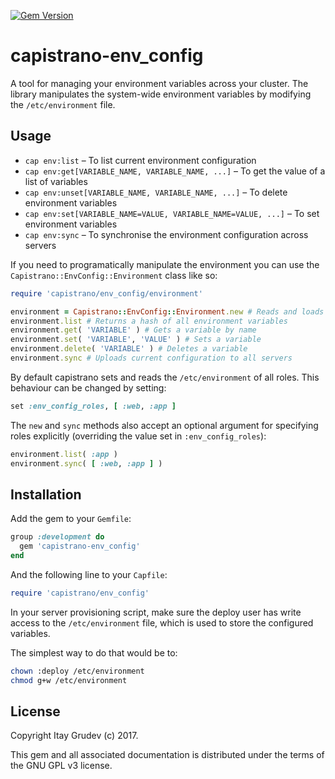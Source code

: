 [![Gem Version](https://badge.fury.io/rb/capistrano-env_config.svg)](https://badge.fury.io/rb/capistrano-env_config)

capistrano-env_config
=====================

A tool for managing your environment variables across your cluster. The library
manipulates the system-wide environment variables by modifying the
`/etc/environment` file.

Usage
-----

* `cap env:list` – To list current environment configuration
* `cap env:get[VARIABLE_NAME, VARIABLE_NAME, ...]` – To get the value of a list of variables
* `cap env:unset[VARIABLE_NAME, VARIABLE_NAME, ...]` – To delete environment variables
* `cap env:set[VARIABLE_NAME=VALUE, VARIABLE_NAME=VALUE, ...]` – To set environment variables
* `cap env:sync` – To synchronise the environment configuration across servers

If you need to programatically manipulate the environment you can use the
`Capistrano::EnvConfig::Environment` class like so:

```ruby
require 'capistrano/env_config/environment'

environment = Capistrano::EnvConfig::Environment.new # Reads and loads /etc/environment from all servers
environment.list # Returns a hash of all environment variables
environment.get( 'VARIABLE' ) # Gets a variable by name
environment.set( 'VARIABLE', 'VALUE' ) # Sets a variable
environment.delete( 'VARIABLE' ) # Deletes a variable
environment.sync # Uploads current configuration to all servers
```

By default capistrano sets and reads the `/etc/environment` of all roles. This
behaviour can be changed by setting:

```ruby
set :env_config_roles, [ :web, :app ]
```

The `new` and `sync` methods also accept an optional argument for specifying
roles explicitly (overriding the value set in `:env_config_roles`):

```ruby
environment.list( :app )
environment.sync( [ :web, :app ] )
```

Installation
------------

Add the gem to your `Gemfile`:

```ruby
group :development do
  gem 'capistrano-env_config'
end
```

And the following line to your `Capfile`:

```ruby
require 'capistrano/env_config'
```

In your server provisioning script, make sure the deploy user has write access
to the `/etc/environment` file, which is used to store the configured variables.

The simplest way to do that would be to:

```bash
chown :deploy /etc/environment
chmod g+w /etc/environment
```

License
-------

Copyright Itay Grudev (c) 2017.

This gem and all associated documentation is distributed under the terms of the
GNU GPL v3 license.
